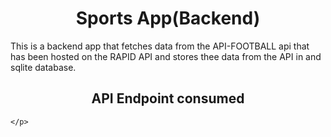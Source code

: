 <html>
  <body>
     <h1 align="center">Sports App(Backend)</h1>
    <p>This is a backend app that fetches data from the API-FOOTBALL api that has been hosted on the RAPID API and stores thee data from the 
    API in and sqlite database. <br /> 
      <h2 align="center">API Endpoint consumed</h2>
      
      
    </p>
  </body>
</html>
